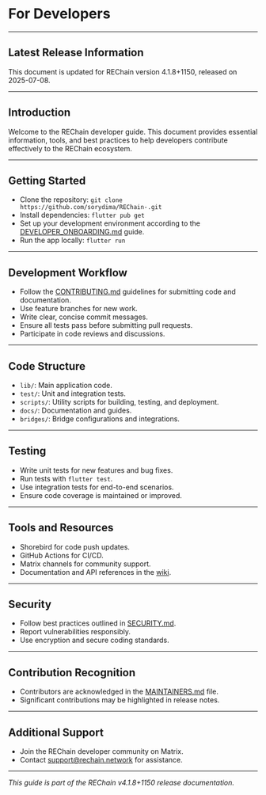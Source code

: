 # For Developers

---

## Latest Release Information

This document is updated for REChain version 4.1.8+1150, released on 2025-07-08.

---

## Introduction

Welcome to the REChain developer guide. This document provides essential information, tools, and best practices to help developers contribute effectively to the REChain ecosystem.

---

## Getting Started

- Clone the repository: `git clone https://github.com/sorydima/REChain-.git`
- Install dependencies: `flutter pub get`
- Set up your development environment according to the [DEVELOPER_ONBOARDING.md](DEVELOPER_ONBOARDING.md) guide.
- Run the app locally: `flutter run`

---

## Development Workflow

- Follow the [CONTRIBUTING.md](CONTRIBUTING.md) guidelines for submitting code and documentation.
- Use feature branches for new work.
- Write clear, concise commit messages.
- Ensure all tests pass before submitting pull requests.
- Participate in code reviews and discussions.

---

## Code Structure

- `lib/`: Main application code.
- `test/`: Unit and integration tests.
- `scripts/`: Utility scripts for building, testing, and deployment.
- `docs/`: Documentation and guides.
- `bridges/`: Bridge configurations and integrations.

---

## Testing

- Write unit tests for new features and bug fixes.
- Run tests with `flutter test`.
- Use integration tests for end-to-end scenarios.
- Ensure code coverage is maintained or improved.

---

## Tools and Resources

- Shorebird for code push updates.
- GitHub Actions for CI/CD.
- Matrix channels for community support.
- Documentation and API references in the [wiki](https://github.com/sorydima/REChain-/wiki).

---

## Security

- Follow best practices outlined in [SECURITY.md](SECURITY.md).
- Report vulnerabilities responsibly.
- Use encryption and secure coding standards.

---

## Contribution Recognition

- Contributors are acknowledged in the [MAINTAINERS.md](MAINTAINERS.md) file.
- Significant contributions may be highlighted in release notes.

---

## Additional Support

- Join the REChain developer community on Matrix.
- Contact support@rechain.network for assistance.

---

*This guide is part of the REChain v4.1.8+1150 release documentation.*
